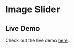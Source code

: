 

# Image Slider

## Live Demo
Check out the live demo [here](https://jayanthikumarig.github.io/ImageSlider).
